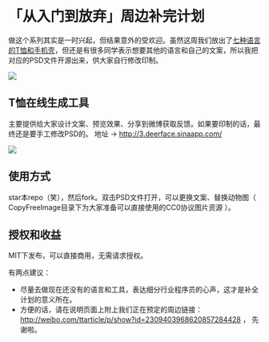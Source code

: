 # 「从入门到放弃」周边补完计划

做这个系列其实是一时兴起，但结果意外的受欢迎。虽然这周我们放出了[七种语言的T恤和手机壳](http://weibo.com/ttarticle/p/show?id=2309403968620857284428)，但还是有很多同学表示想要其他的语言和自己的文案，所以我把对应的PSD文件开源出来，供大家自行修改印制。

![](http://ww3.sinaimg.cn/large/40dfde6fjw1f3b6kpr068j20gi0k50ur.jpg)

## T恤在线生成工具

主要提供给大家设计文案、预览效果、分享到微博获取反馈。如果要印制的话，最终还是要手工修改PSD的。
地址 → http://3.deerface.sinaapp.com/

![](http://ww4.sinaimg.cn/large/40dfde6fjw1f3boptowh1j20pi0jjgpr.jpg)


## 使用方式
star本repo（笑），然后fork。双击PSD文件打开，可以更换文案、替换动物图（ CopyFreeImage目录下为大家准备可以直接使用的CC0协议图片资源 ）。

## 授权和收益

MIT下发布，可以直接商用，无需请求授权。

有两点建议：

- 尽量去做现在还没有的语言和工具，表达细分行业程序员的心声，这才是补全计划的意义所在。
- 方便的话，请在说明页面上附上我们正在预定的周边链接：http://weibo.com/ttarticle/p/show?id=2309403968620857284428 ， 先谢啦。



